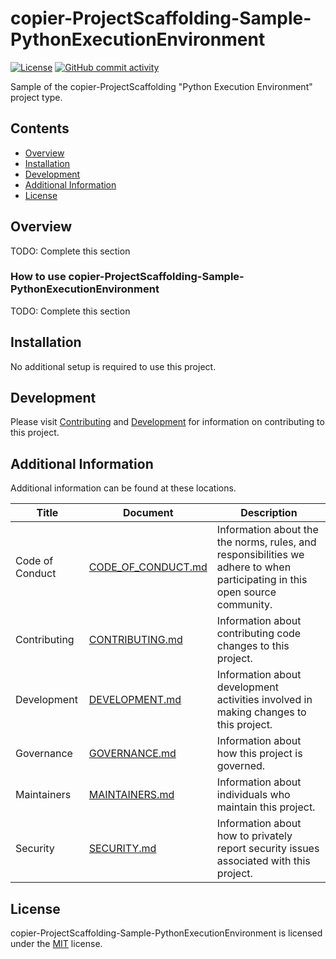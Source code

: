 # copier-ProjectScaffolding-Sample-PythonExecutionEnvironment

<!-- BEGIN: Exclude Package -->
[![License](https://img.shields.io/github/license/gt-sse-center/copier-ProjectScaffolding-Sample-PythonExecutionEnvironment?color=dark-green)](https://github.com/gt-sse-center/copier-ProjectScaffolding-Sample-PythonExecutionEnvironment/blob/master/LICENSE.txt)
[![GitHub commit activity](https://img.shields.io/github/commit-activity/y/gt-sse-center/copier-ProjectScaffolding-Sample-PythonExecutionEnvironment?color=dark-green)](https://github.com/gt-sse-center/copier-ProjectScaffolding-Sample-PythonExecutionEnvironment/commits/main/)
<!-- END: Exclude Package -->

Sample of the copier-ProjectScaffolding "Python Execution Environment" project type.

<!-- BEGIN: Exclude Package -->
## Contents
- [Overview](#overview)
- [Installation](#installation)
- [Development](#development)
- [Additional Information](#additional-information)
- [License](#license)
<!-- END: Exclude Package -->

## Overview
TODO: Complete this section

### How to use copier-ProjectScaffolding-Sample-PythonExecutionEnvironment
TODO: Complete this section

<!-- BEGIN: Exclude Package -->
## Installation
No additional setup is required to use this project.

## Development
Please visit [Contributing](https://github.com/gt-sse-center/copier-ProjectScaffolding-Sample-PythonExecutionEnvironment/blob/main/CONTRIBUTING.md) and [Development](https://github.com/gt-sse-center/copier-ProjectScaffolding-Sample-PythonExecutionEnvironment/blob/main/DEVELOPMENT.md) for information on contributing to this project.
<!-- END: Exclude Package -->

## Additional Information
Additional information can be found at these locations.

| Title | Document | Description |
| --- | --- | --- |
| Code of Conduct | [CODE_OF_CONDUCT.md](https://github.com/gt-sse-center/copier-ProjectScaffolding-Sample-PythonExecutionEnvironment/blob/main/CODE_OF_CONDUCT.md) | Information about the the norms, rules, and responsibilities we adhere to when participating in this open source community. |
| Contributing | [CONTRIBUTING.md](https://github.com/gt-sse-center/copier-ProjectScaffolding-Sample-PythonExecutionEnvironment/blob/main/CONTRIBUTING.md) | Information about contributing code changes to this project. |
| Development | [DEVELOPMENT.md](https://github.com/gt-sse-center/copier-ProjectScaffolding-Sample-PythonExecutionEnvironment/blob/main/DEVELOPMENT.md) | Information about development activities involved in making changes to this project. |
| Governance | [GOVERNANCE.md](https://github.com/gt-sse-center/copier-ProjectScaffolding-Sample-PythonExecutionEnvironment/blob/main/GOVERNANCE.md) | Information about how this project is governed. |
| Maintainers | [MAINTAINERS.md](https://github.com/gt-sse-center/copier-ProjectScaffolding-Sample-PythonExecutionEnvironment/blob/main/MAINTAINERS.md) | Information about individuals who maintain this project. |
| Security | [SECURITY.md](https://github.com/gt-sse-center/copier-ProjectScaffolding-Sample-PythonExecutionEnvironment/blob/main/SECURITY.md) | Information about how to privately report security issues associated with this project. |

## License

copier-ProjectScaffolding-Sample-PythonExecutionEnvironment is licensed under the <a href="https://choosealicense.com/licenses/mit/" target="_blank">MIT</a> license.
